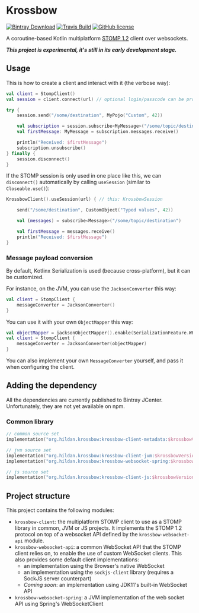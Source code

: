 # Krossbow

[![Bintray Download](https://img.shields.io/bintray/v/joffrey-bion/maven/krossbow-client.svg?label=bintray)](https://bintray.com/joffrey-bion/maven/krossbow-client/_latestVersion)
[![Travis Build](https://img.shields.io/travis/joffrey-bion/krossbow/master.svg)](https://travis-ci.org/joffrey-bion/krossbow)
[![GitHub license](https://img.shields.io/badge/license-MIT-blue.svg)](https://github.com/joffrey-bion/krossbow/blob/master/LICENSE)

A coroutine-based Kotlin multiplatform [STOMP 1.2](https://stomp.github.io/index.html) client over websockets.

***This project is experimental, it's still in its early development stage.***

## Usage

This is how to create a client and interact with it (the verbose way):

```kotlin
val client = StompClient()
val session = client.connect(url) // optional login/passcode can be provided here

try {
    session.send("/some/destination", MyPojo("Custom", 42)) 

    val subscription = session.subscribe<MyMessage>("/some/topic/destination")
    val firstMessage: MyMessage = subscription.messages.receive()

    println("Received: $firstMessage")
    subscription.unsubscribe()
} finally {
    session.disconnect()
}
```

If the STOMP session is only used in one place like this, we can `disconnect()` automatically by calling `useSession` 
(similar to `Closeable.use()`):

```kotlin
KrossbowClient().useSession(url) { // this: KrossbowSession

    send("/some/destination", CustomObject("Typed values", 42))

    val (messages) = subscribe<Message>("/some/topic/destination")

    val firstMessage = messages.receive()
    println("Received: $firstMessage")
}
```

### Message payload conversion

By default, Kotlinx Serialization is used (because cross-platform), but it can be customized.

For instance, on the JVM, you can use the `JacksonConverter` this way:

```kotlin
val client = StompClient {
    messageConverter = JacksonConverter()
}
```

You can use it with your own `ObjectMapper` this way:

```kotlin
val objectMapper = jacksonObjectMapper().enable(SerializationFeature.WRITE_DATES_AS_TIMESTAMPS)
val client = StompClient {
    messageConverter = JacksonConverter(objectMapper)
}
```

You can also implement your own `MessageConverter` yourself, and pass it when configuring the client.

## Adding the dependency

All the dependencies are currently published to Bintray JCenter.
Unfortunately, they are not yet available on npm.

### Common library

```kotlin
// common source set
implementation("org.hildan.krossbow:krossbow-client-metadata:$krossbowVersion")

// jvm source set
implementation("org.hildan.krossbow:krossbow-client-jvm:$krossbowVersion")
implementation("org.hildan.krossbow:krossbow-websocket-spring:$krossbowVersion") // soon not necessary on JDK11

// js source set
implementation("org.hildan.krossbow:krossbow-client-js:$krossbowVersion")
```

## Project structure
 
This project contains the following modules:
- `krossbow-client`: the multiplatform STOMP client to use as a STOMP library in common, JVM or JS projects. It
 implements the STOMP 1.2 protocol on top of a websocket API defined by the `krossbow-websocket-api` module.
- `krossbow-websocket-api`: a common WebSocket API that the STOMP client relies on, to enable the use of custom
 WebSocket clients. This also provides some default client implementations:
    - an implementation using the Browser's native WebSocket
    - an implementation using the `sockjs-client` library (requires a SockJS server counterpart)
    - *Coming soon*: an implementation using JDK11's built-in WebSocket API
- `krossbow-websocket-spring`: a JVM implementation of the web socket API using Spring's WebSocketClient
